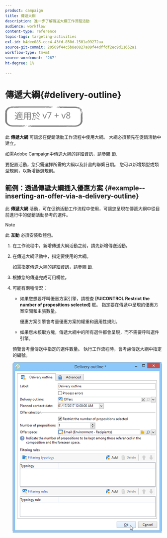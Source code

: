 ```yaml
---
product: campaign
title: 傳遞大綱
description: 進一步了解傳送大綱工作流程活動
audience: workflow
content-type: reference
topic-tags: targeting-activities
exl-id: b4dee085-ccc4-43fd-850d-1501a99272aa
source-git-commit: 20509f44c5b8e0827a09f44dffdf2ec9d11652a1
workflow-type: tm+mt
source-wordcount: '267'
ht-degree: 1%

---
```


# 傳遞大綱{#delivery-outline}

![](../../assets/common.svg)

此 **傳遞大網** 可讓您在促銷活動工作流程中使用大綱。 大綱必須預先在促銷活動中建立。

如需Adobe Campaign中傳送大綱的詳細資訊，請參閱 [節](../../campaign/using/marketing-campaign-deliveries.md#associating-and-structuring-resources-linked-via-a-delivery-outline).

要配置活動，您只需選擇所需的大綱以及計畫的聯繫日期。 您可以新增類型或類型規則，以新增篩選規則。

## 範例：透過傳遞大綱插入優惠方案 {#example--inserting-an-offer-via-a-delivery-outline}

此 **傳遞大網** 活動，可在促銷活動工作流程中使用，可讓您呈現在傳遞大綱中從目前進行中的促銷活動參考的選件。

>[!NOTE]
>
>此 **互動** 必須安裝軟體包。

1. 在工作流程中，新增傳送大綱活動之前，請先新增傳送活動。
1. 在傳送大綱活動中，指定要使用的大綱。

   如需指定傳送大綱的詳細資訊，請參閱 [節](../../campaign/using/marketing-campaign-deliveries.md#associating-and-structuring-resources-linked-via-a-delivery-outline).

1. 根據您的傳送完成可用欄位。
1. 可能有兩種情況：

   * 如果您想要呼叫優惠方案引擎，請檢查 **[!UICONTROL Restrict the number of propositions selected]** 框。 指定要在傳遞中呈現的優惠方案空間和主張數量。

      優惠方案引擎會考量優惠方案的權重和適用性規則。

   * 如果您未核取方塊，傳遞大綱中的所有選件都會呈現，而不需要呼叫選件引擎。

   預覽會考量傳送中指定的選件數量。 執行工作流程時，會考慮傳送大綱中指定的編號。

   ![](assets/int_compo_offre_wf1.png)
